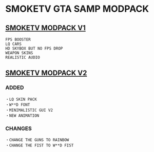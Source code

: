 # SMOKETV GTA SAMP MODPACK

## [SMOKETV MODPACK V1](http://github.com/Kotaro-123/SmokeTV-MODPACK/releases/tag/SAMP)
```HIGH FPS
FPS BOOSTER
LQ CARS
HD SKYBOX BUT NO FPS DROP
WEAPON SKINS
REALISTIC AUDIO
```

## [SMOKETV MODPACK V2]()
### ADDED
```
・LQ SKIN PACK
・W**D FONT
・MINIMALISTIC GUI V2
・NEW ANIMATION
```
### CHANGES
```
・CHANGE THE GUNS TO RAINBOW
・CHANGE THE FIST TO W**D FIST
```
